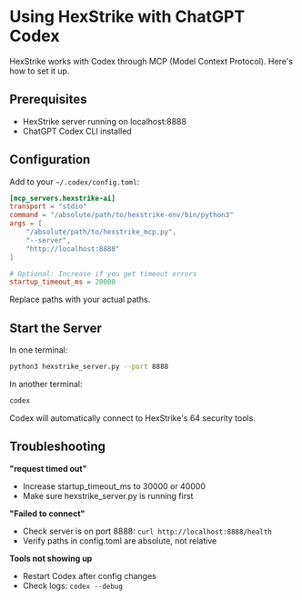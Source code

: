 # Using HexStrike with ChatGPT Codex

HexStrike works with Codex through MCP (Model Context Protocol). Here's how to set it up.

## Prerequisites

- HexStrike server running on localhost:8888
- ChatGPT Codex CLI installed

## Configuration

Add to your `~/.codex/config.toml`:

```toml
[mcp_servers.hexstrike-ai]
transport = "stdio"
command = "/absolute/path/to/hexstrike-env/bin/python3"
args = [
    "/absolute/path/to/hexstrike_mcp.py",
    "--server",
    "http://localhost:8888"
]

# Optional: Increase if you get timeout errors
startup_timeout_ms = 20000
```

Replace paths with your actual paths.

## Start the Server

In one terminal:
```bash
python3 hexstrike_server.py --port 8888
```

In another terminal:
```bash
codex
```

Codex will automatically connect to HexStrike's 64 security tools.

## Troubleshooting

**"request timed out"**
- Increase startup_timeout_ms to 30000 or 40000
- Make sure hexstrike_server.py is running first

**"Failed to connect"**
- Check server is on port 8888: `curl http://localhost:8888/health`
- Verify paths in config.toml are absolute, not relative

**Tools not showing up**
- Restart Codex after config changes
- Check logs: `codex --debug`
